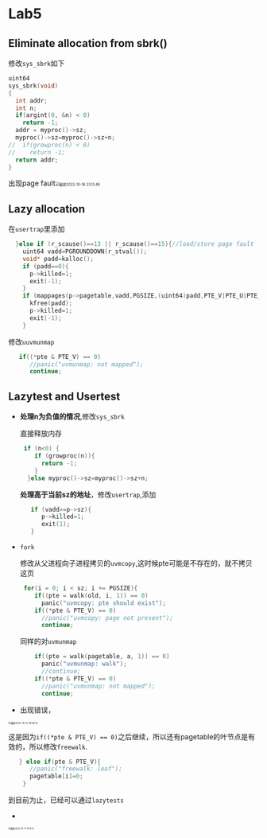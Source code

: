# Lab5

## Eliminate allocation from sbrk()

修改`sys_sbrk`如下

```c
uint64
sys_sbrk(void)
{
  int addr;
  int n;
  if(argint(0, &n) < 0)
    return -1;
  addr = myproc()->sz;
  myproc()->sz=myproc()->sz+n;
//  if(growproc(n) < 0)
//    return -1;
  return addr;
}
```

 出现page fault<img src="http://cdn.zhengyanchen.cn/img202210162313076.png" alt="截屏2022-10-16 23.13.46" style="zoom:50%;" />



## Lazy allocation

在`usertrap`里添加

```c
  }else if (r_scause()==13 || r_scause()==15){//load/store page fault
    uint64 vadd=PGROUNDDOWN(r_stval());
    void* padd=kalloc();
    if (padd==0){
      p->killed=1;
      exit(-1);
    }
    if (mappages(p->pagetable,vadd,PGSIZE,(uint64)padd,PTE_V|PTE_U|PTE_W|PTE_R)!=0){
      kfree(padd);
      p->killed=1;
      exit(-1);
    }
```

修改`uuvmunmap`

```c
   if((*pte & PTE_V) == 0)
      //panic("uvmunmap: not mapped");
      continue;
```



## Lazytest and Usertest

* **处理n为负值的情况**,修改`sys_sbrk`

  直接释放内存

  ```c
   if (n<0) {
      if (growproc(n)){
        return -1;
      }
    }else myproc()->sz=myproc()->sz+n;
  ```

  **处理高于当前sz的地址**，修改`usertrap`,添加

  ```c
     if (vadd>=p->sz){
        p->killed=1;
        exit(1);
     }
  ```



* `fork`

  修改从父进程向子进程拷贝的`uvmcopy`,这时候pte可能是不存在的，就不拷贝这页

  ```c
   for(i = 0; i < sz; i += PGSIZE){
      if((pte = walk(old, i, 1)) == 0)
        panic("uvmcopy: pte should exist");
      if((*pte & PTE_V) == 0)
        //panic("uvmcopy: page not present");
        continue;
  ```

  同样的对`uvmunmap`

  ```c
      if((pte = walk(pagetable, a, 1)) == 0)
        panic("uvmunmap: walk");
        //continue;
      if((*pte & PTE_V) == 0)
        //panic("uvmunmap: not mapped");
        continue;
  ```

  

* 出现错误，

<img src="http://cdn.zhengyanchen.cn/img202210170958028.png" alt="截屏2022-10-17 09.58.14" style="zoom:33%;" />

 这是因为`if((*pte & PTE_V) == 0)`之后继续，所以还有pagetable的叶节点是有效的，所以修改`freewalk`. 

```c
   } else if(pte & PTE_V){
      //panic("freewalk: leaf");
      pagetable[i]=0;
    }
```



到目前为止，已经可以通过`lazytests`

* 



<img src="http://cdn.zhengyanchen.cn/img202210171010882.png" alt="截屏2022-10-17 10.10.12" style="zoom:30%;" />